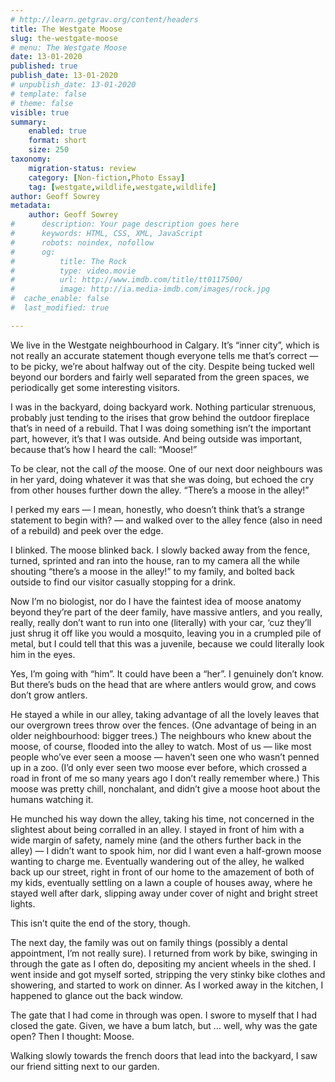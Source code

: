 ```yaml
---
# http://learn.getgrav.org/content/headers
title: The Westgate Moose
slug: the-westgate-moose
# menu: The Westgate Moose
date: 13-01-2020
published: true
publish_date: 13-01-2020
# unpublish_date: 13-01-2020
# template: false
# theme: false
visible: true
summary:
    enabled: true
    format: short
    size: 250
taxonomy:
    migration-status: review
    category: [Non-fiction,Photo Essay]
    tag: [westgate,wildlife,westgate,wildlife]
author: Geoff Sowrey
metadata:
    author: Geoff Sowrey
#      description: Your page description goes here
#      keywords: HTML, CSS, XML, JavaScript
#      robots: noindex, nofollow
#      og:
#          title: The Rock
#          type: video.movie
#          url: http://www.imdb.com/title/tt0117500/
#          image: http://ia.media-imdb.com/images/rock.jpg
#  cache_enable: false
#  last_modified: true

---
```


We live in the Westgate neighbourhood in Calgary. It’s “inner city”, which is not really an accurate statement though everyone tells me that’s correct — to be picky, we’re about halfway out of the city. Despite being tucked well beyond our borders and fairly well separated from the green spaces, we periodically get some interesting visitors.

I was in the backyard, doing backyard work. Nothing particular strenuous, probably just tending to the irises that grow behind the outdoor fireplace that’s in need of a rebuild. That I was doing something isn’t the important part, however, it’s that I was outside. And being outside was important, because that’s how I heard the call: “Moose!”

To be clear, not the call *of* the moose. One of our next door neighbours was in her yard, doing whatever it was that she was doing, but echoed the cry from other houses further down the alley. “There’s a moose in the alley!”

I perked my ears — I mean, honestly, who doesn’t think that’s a strange statement to begin with? — and walked over to the alley fence (also in need of a rebuild) and peek over the edge.

 

I blinked. The moose blinked back. I slowly backed away from the fence, turned, sprinted and ran into the house, ran to my camera all the while shouting “there’s a moose in the alley!” to my family, and bolted back outside to find our visitor casually stopping for a drink.

 

Now I’m no biologist, nor do I have the faintest idea of moose anatomy beyond they’re part of the deer family, have massive antlers, and you really, really, really don’t want to run into one (literally) with your car, ‘cuz they’ll just shrug it off like you would a mosquito, leaving you in a crumpled pile of metal, but I could tell that this was a juvenile, because we could literally look him in the eyes.

Yes, I’m going with “him”. It could have been a “her”. I genuinely don’t know. But there’s buds on the head that are where antlers would grow, and cows don’t grow antlers.

He stayed a while in our alley, taking advantage of all the lovely leaves that our overgrown trees throw over the fences. (One advantage of being in an older neighbourhood: bigger trees.) The neighbours who knew about the moose, of course, flooded into the alley to watch. Most of us — like most people who’ve ever seen a moose — haven’t seen one who wasn’t penned up in a zoo. (I’d only ever seen two moose ever before, which crossed a road in front of me so many years ago I don’t really remember where.) This moose was pretty chill, nonchalant, and didn’t give a moose hoot about the humans watching it.

 

He munched his way down the alley, taking his time, not concerned in the slightest about being corralled in an alley. I stayed in front of him with a wide margin of safety, namely mine (and the others further back in the alley) — I didn’t want to spook him, nor did I want even a half-grown moose wanting to charge me. Eventually wandering out of the alley, he walked back up our street, right in front of our home to the amazement of both of my kids, eventually settling on a lawn a couple of houses away, where he stayed well after dark, slipping away under cover of night and bright street lights.

 

This isn’t quite the end of the story, though.

The next day, the family was out on family things (possibly a dental appointment, I’m not really sure). I returned from work by bike, swinging in through the gate as I often do, depositing my ancient wheels in the shed. I went inside and got myself sorted, stripping the very stinky bike clothes and showering, and started to work on dinner. As I worked away in the kitchen, I happened to glance out the back window.

The gate that I had come in through was open. I swore to myself that I had closed the gate. Given, we have a bum latch, but … well, why was the gate open? Then I thought: Moose.

Walking slowly towards the french doors that lead into the backyard, I saw our friend sitting next to our garden.

 